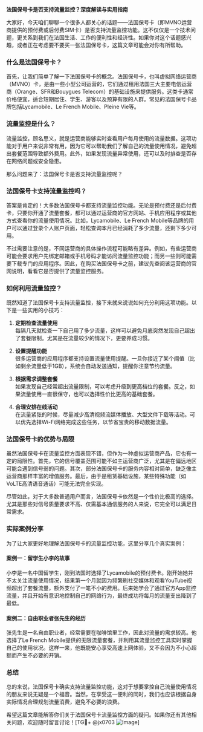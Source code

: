 **法国保号卡是否支持流量监控？深度解读与实用指南**

大家好，今天咱们聊聊一个很多人都关心的话题——法国保号卡（即MVNO运营商提供的预付费或后付费SIM卡）是否支持流量监控功能。这不仅仅是一个技术问题，更关系到我们在法国生活、工作的便利性和经济性。如果你对这个话题感兴趣，或者正在考虑要不要买一张法国保号卡，这篇文章可能会对你有所帮助。

### 什么是法国保号卡？

首先，让我们简单了解一下法国保号卡的概念。法国保号卡，也叫虚拟网络运营商（MVNO）卡，是由一些小型公司运营的，它们通过租用法国三大主要电信运营商（Orange、SFR和Bouygues Telecom）的基础设施来提供服务。这类卡通常价格便宜，适合短期居住、学生、游客以及预算有限的人群。常见的法国保号卡品牌包括Lycamobile、Le French Mobile、Pleine Vie等。

### 流量监控是什么？

流量监控，顾名思义，就是运营商能够实时查看用户每月使用的流量数据。这项功能对于用户来说非常有用，因为它可以帮助我们了解自己的流量使用情况，避免超出套餐范围导致额外费用。此外，如果发现流量异常使用，还可以及时排查是否存在网络问题或安全隐患。

那么问题来了：法国保号卡是否支持流量监控呢？

### 法国保号卡支持流量监控吗？

答案是肯定的！大多数法国保号卡都支持流量监控功能。无论是预付费还是后付费卡，只要你开通了流量套餐，都可以通过运营商的官方网站、手机应用程序或其他方式查看你的流量使用情况。比如，Lycamobile、Le French Mobile等品牌的用户可以通过登录个人账户页面，轻松查询本月已经消耗了多少流量，还剩下多少可用。

不过需要注意的是，不同运营商的具体操作流程可能略有差异。例如，有些运营商可能会要求用户先绑定邮箱或手机号码才能访问流量监控功能；而另一些则可能需要下载专门的应用程序。因此，在购买法国保号卡之前，建议先查阅该运营商的官网说明，看看它是否提供了流量监控服务。

### 如何利用流量监控？

既然知道了法国保号卡支持流量监控，接下来就来说说如何充分利用这项功能。以下是一些实用的小技巧：

1. **定期检查流量使用**  
   每隔几天就检查一下自己用了多少流量，这样可以避免月底突然发现自己超出了套餐限制。尤其是在流量较少的情况下，更要养成习惯。

2. **设置提醒功能**  
   很多运营商的应用程序都支持设置流量使用提醒。一旦你接近了某个阈值（比如剩余流量低于1GB），系统会自动发送通知，提醒你注意节约流量。

3. **根据需求调整套餐**  
   如果发现自己经常超出流量限制，可以考虑升级到更高档位的套餐。反之，如果流量使用一直很保守，也可以选择性价比更高的基础套餐。

4. **合理安排在线活动**  
   在流量紧张的时候，尽量减少高清视频流媒体播放、大型文件下载等活动。可以优先选择Wi-Fi网络完成这些任务，以节省宝贵的移动数据流量。

### 法国保号卡的优势与局限

虽然法国保号卡在流量监控方面表现不错，但作为一种虚拟运营商产品，它也有一定的局限性。首先，它的信号覆盖范围可能不如主运营商广泛，尤其是在偏远地区可能会遇到信号弱的问题。其次，部分法国保号卡的服务内容相对简单，缺乏像主运营商那样丰富的增值服务。最后，由于是租赁基础设施，某些特殊功能（如VoLTE高清语音通话）可能无法完全实现。

尽管如此，对于大多数普通用户而言，法国保号卡依然是一个性价比极高的选择。尤其是那些对信号质量要求不高、仅需基本通信服务的人来说，它完全可以满足日常需求。

### 实际案例分享

为了让大家更好地理解法国保号卡的流量监控功能，这里分享几个真实案例：

#### 案例一：留学生小李的故事  
小李是一名中国留学生，刚到法国时选择了Lycamobile的预付费卡。刚开始她并不太关注流量使用情况，结果第一个月就因为频繁刷社交媒体和观看YouTube视频超出了套餐流量，额外支付了一笔不小的费用。后来她学会了通过官方App监控流量，并且开始有意识地控制自己的网络行为，最终成功将每月的流量支出降到了最低。

#### 案例二：自由职业者张先生的经历  
张先生是一名自由职业者，经常需要在咖啡馆里工作，因此对流量的需求较高。他选择了Le French Mobile提供的无限流量套餐，并利用其流量监控工具实时掌握自己的使用状况。这样一来，他既能安心享受高速上网体验，又不会因为不小心超额而产生不必要的开销。

### 总结

总的来说，法国保号卡确实支持流量监控功能，这对于想要掌控自己流量使用情况的朋友来说无疑是一个福音。当然，在享受这一便利的同时，我们也应该根据自身实际情况合理规划流量消费，避免不必要的浪费。

希望这篇文章能解答你们关于法国保号卡流量监控方面的疑问。如果你还有其他相关问题，欢迎随时留言讨论！[TG💪+ @jx0703 ![Image](https://github.com/user-attachments/assets/dbca1d08-cadb-493c-b0ec-ad6f7a83f270)]